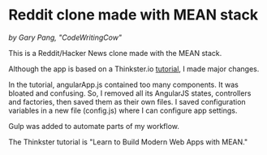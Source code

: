 # Reddit clone made with MEAN stack
_by Gary Pang, "CodeWritingCow"_

This is a Reddit/Hacker News clone made with the MEAN stack.

Although the app is based on a Thinkster.io [tutorial](https://thinkster.io/mean-stack-tutorial), I made major changes.

In the tutorial, angularApp.js contained too many components. It was bloated and confusing. So, I removed all its AngularJS states, controllers and factories, then saved them as their own files. I saved configuration variables in a new file (config.js) where I can configure app settings.

Gulp was added to automate parts of my workflow.

The Thinkster tutorial is "Learn to Build Modern Web Apps with MEAN."